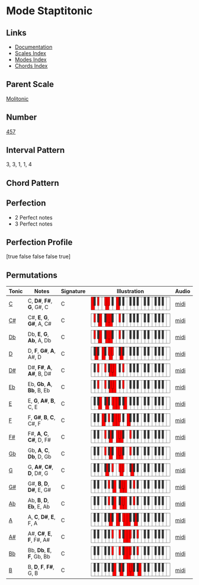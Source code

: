 # Mode Staptitonic

## Links

- [Documentation](index.md)
- [Scales Index](Scales.md)
- [Modes Index](Modes.md)
- [Chords Index](Chords.md)

## Parent Scale

[Molitonic](ScaleMolitonic.md)

## Number

[457](https://ianring.com/musictheory/scales/457)

## Interval Pattern

3, 3, 1, 1, 4

## Chord Pattern



## Perfection

- 2 Perfect notes
- 3 Perfect notes

## Perfection Profile

[true false false false true]

## Permutations

| Tonic | Notes | Signature | Illustration | Audio |
|-------|-------|-----------|--------------|-------|
| [C](ModeCNaturalStaptitonic.md) | C, **D#**, **F#**, **G**, G#, C | C | ![CNaturalStaptitonic](ModeCNaturalStaptitonic.png) | [midi](https://github.com/edipermadi/music/blob/main/docs/ModeCNaturalStaptitonic.mid?raw=true) |
| [C#](ModeCSharpStaptitonic.md) | C#, **E**, **G**, **G#**, A, C# | C | ![CSharpStaptitonic](ModeCSharpStaptitonic.png) | [midi](https://github.com/edipermadi/music/blob/main/docs/ModeCSharpStaptitonic.mid?raw=true) |
| [Db](ModeDFlatStaptitonic.md) | Db, **E**, **G**, **Ab**, A, Db | C | ![DFlatStaptitonic](ModeDFlatStaptitonic.png) | [midi](https://github.com/edipermadi/music/blob/main/docs/ModeDFlatStaptitonic.mid?raw=true) |
| [D](ModeDNaturalStaptitonic.md) | D, **F**, **G#**, **A**, A#, D | C | ![DNaturalStaptitonic](ModeDNaturalStaptitonic.png) | [midi](https://github.com/edipermadi/music/blob/main/docs/ModeDNaturalStaptitonic.mid?raw=true) |
| [D#](ModeDSharpStaptitonic.md) | D#, **F#**, **A**, **A#**, B, D# | C | ![DSharpStaptitonic](ModeDSharpStaptitonic.png) | [midi](https://github.com/edipermadi/music/blob/main/docs/ModeDSharpStaptitonic.mid?raw=true) |
| [Eb](ModeEFlatStaptitonic.md) | Eb, **Gb**, **A**, **Bb**, B, Eb | C | ![EFlatStaptitonic](ModeEFlatStaptitonic.png) | [midi](https://github.com/edipermadi/music/blob/main/docs/ModeEFlatStaptitonic.mid?raw=true) |
| [E](ModeENaturalStaptitonic.md) | E, **G**, **A#**, **B**, C, E | C | ![ENaturalStaptitonic](ModeENaturalStaptitonic.png) | [midi](https://github.com/edipermadi/music/blob/main/docs/ModeENaturalStaptitonic.mid?raw=true) |
| [F](ModeFNaturalStaptitonic.md) | F, **G#**, **B**, **C**, C#, F | C | ![FNaturalStaptitonic](ModeFNaturalStaptitonic.png) | [midi](https://github.com/edipermadi/music/blob/main/docs/ModeFNaturalStaptitonic.mid?raw=true) |
| [F#](ModeFSharpStaptitonic.md) | F#, **A**, **C**, **C#**, D, F# | C | ![FSharpStaptitonic](ModeFSharpStaptitonic.png) | [midi](https://github.com/edipermadi/music/blob/main/docs/ModeFSharpStaptitonic.mid?raw=true) |
| [Gb](ModeGFlatStaptitonic.md) | Gb, **A**, **C**, **Db**, D, Gb | C | ![GFlatStaptitonic](ModeGFlatStaptitonic.png) | [midi](https://github.com/edipermadi/music/blob/main/docs/ModeGFlatStaptitonic.mid?raw=true) |
| [G](ModeGNaturalStaptitonic.md) | G, **A#**, **C#**, **D**, D#, G | C | ![GNaturalStaptitonic](ModeGNaturalStaptitonic.png) | [midi](https://github.com/edipermadi/music/blob/main/docs/ModeGNaturalStaptitonic.mid?raw=true) |
| [G#](ModeGSharpStaptitonic.md) | G#, **B**, **D**, **D#**, E, G# | C | ![GSharpStaptitonic](ModeGSharpStaptitonic.png) | [midi](https://github.com/edipermadi/music/blob/main/docs/ModeGSharpStaptitonic.mid?raw=true) |
| [Ab](ModeAFlatStaptitonic.md) | Ab, **B**, **D**, **Eb**, E, Ab | C | ![AFlatStaptitonic](ModeAFlatStaptitonic.png) | [midi](https://github.com/edipermadi/music/blob/main/docs/ModeAFlatStaptitonic.mid?raw=true) |
| [A](ModeANaturalStaptitonic.md) | A, **C**, **D#**, **E**, F, A | C | ![ANaturalStaptitonic](ModeANaturalStaptitonic.png) | [midi](https://github.com/edipermadi/music/blob/main/docs/ModeANaturalStaptitonic.mid?raw=true) |
| [A#](ModeASharpStaptitonic.md) | A#, **C#**, **E**, **F**, F#, A# | C | ![ASharpStaptitonic](ModeASharpStaptitonic.png) | [midi](https://github.com/edipermadi/music/blob/main/docs/ModeASharpStaptitonic.mid?raw=true) |
| [Bb](ModeBFlatStaptitonic.md) | Bb, **Db**, **E**, **F**, Gb, Bb | C | ![BFlatStaptitonic](ModeBFlatStaptitonic.png) | [midi](https://github.com/edipermadi/music/blob/main/docs/ModeBFlatStaptitonic.mid?raw=true) |
| [B](ModeBNaturalStaptitonic.md) | B, **D**, **F**, **F#**, G, B | C | ![BNaturalStaptitonic](ModeBNaturalStaptitonic.png) | [midi](https://github.com/edipermadi/music/blob/main/docs/ModeBNaturalStaptitonic.mid?raw=true) |

